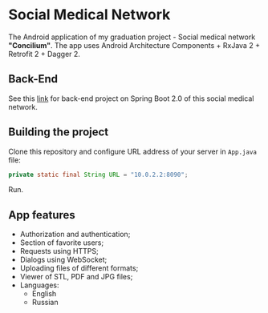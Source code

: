 # Social Medical Network
The Android application of my graduation project - Social medical network **"Concilium"**. The app uses Android Architecture Components + RxJava 2 + Retrofit 2 + Dagger 2.

## Back-End
See this [link](https://github.com/belogurow/Diploma-server) for back-end project on Spring Boot 2.0 of this social medical network.

## Building the project
Clone this repository and configure URL address of your server in ``App.java`` file:
```java
private static final String URL = "10.0.2.2:8090";
```
Run.

## App features
* Authorization and authentication;
* Section of favorite users;
* Requests using HTTPS;
* Dialogs using WebSocket;
* Uploading files of different formats;
* Viewer of STL, PDF and JPG files;
* Languages:
    * English
    * Russian